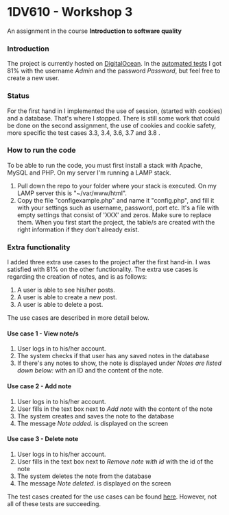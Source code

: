 # 1DV610 - Workshop 3

An assignment in the course **Introduction to software quality**

### Introduction
The project is currently hosted on [DigitalOcean](http://159.89.2.45/). In the [automated tests](http://csquiz.lnu.se:25083/index.php) I got 81% with the username _Admin_ and the password _*Password*_, but feel free to create a new user. 

### Status
For the first hand in I implemented the use of session, (started with cookies)  and a database. That's where I stopped. There is still some work that could be done on the second assignment, the use of cookies and cookie safety, more specific the test cases 3.3, 3.4, 3.6, 3.7 and 3.8 .

### How to run the code
To be able to run the code, you must first install a stack with Apache, MySQL and PHP. On my server I'm running a LAMP stack.

1. Pull down the repo to your folder where your stack is executed. On my LAMP server this is "~/var/www/html".
2. Copy the file "configexample.php" and name it "config.php", and fill it with your settings such as username, password, port etc. It's a file with empty settings that consist of 'XXX' and zeros. Make sure to replace them. When you first start the project, the table/s are created with the right information if they don't already exist.

### Extra functionality
I added three extra use cases to the project after the first hand-in. I was satisfied with 81% on the other functionality. The extra use cases is regarding the creation of notes, and is as follows:
1. A user is able to see his/her posts.
2. A user is able to create a new post.
3. A user is able to delete a post.

The use cases are described in more detail below.

#### Use case 1 - View note/s 
1. User logs in to his/her account.
2. The system checks if that user has any saved notes in the database
3. If there's any notes to show, the note is displayed under _Notes are listed down below:_ with an ID and the content of the note.

#### Use case 2 - Add note 
1. User logs in to his/her account.
2. User fills in the text box next to _Add note_ with the content of the note
3. The system creates and saves the note to the database
4. The message _Note added._ is displayed on the screen

#### Use case 3 - Delete note 
1. User logs in to his/her account.
2. User fills in the text box next to _Remove note with id_ with the id of the note
3. The system deletes the note from the database
4. The message _Note deleted._ is displayed on the screen
 
 The test cases created for the use cases can be found [here](https://github.com/Marrieto/1DV610-L2/blob/master/TestCases.md). However, not all of these tests are succeeding.
